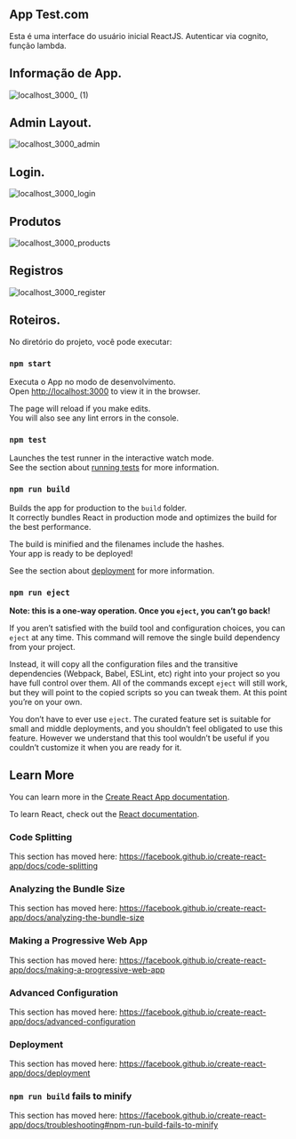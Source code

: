 ## App Test.com

Esta é uma interface do usuário inicial ReactJS. Autenticar via cognito, função lambda.

## Informação de App.
![localhost_3000_ (1)](https://user-images.githubusercontent.com/69087075/115529589-697d0980-a269-11eb-8bbc-030a540d7754.png)
## Admin Layout.
![localhost_3000_admin](https://user-images.githubusercontent.com/69087075/115530401-1d7e9480-a26a-11eb-8f24-81d5f95fb72a.png)
## Login.
![localhost_3000_login](https://user-images.githubusercontent.com/69087075/115530410-1fe0ee80-a26a-11eb-9070-9acf9d007794.png)
## Produtos
![localhost_3000_products](https://user-images.githubusercontent.com/69087075/115530418-21aab200-a26a-11eb-97dd-0b20d22cb569.png)
## Registros
![localhost_3000_register](https://user-images.githubusercontent.com/69087075/115530423-22dbdf00-a26a-11eb-947f-bf872214a0a3.png)

## Roteiros.

No diretório do projeto, você pode executar:

### `npm start`

Executa o App no modo de desenvolvimento. <br>
Open [http://localhost:3000](http://localhost:3000) to view it in the browser.

The page will reload if you make edits.<br>
You will also see any lint errors in the console.

### `npm test`

Launches the test runner in the interactive watch mode.<br>
See the section about [running tests](https://facebook.github.io/create-react-app/docs/running-tests) for more information.

### `npm run build`

Builds the app for production to the `build` folder.<br>
It correctly bundles React in production mode and optimizes the build for the best performance.

The build is minified and the filenames include the hashes.<br>
Your app is ready to be deployed!

See the section about [deployment](https://facebook.github.io/create-react-app/docs/deployment) for more information.

### `npm run eject`

**Note: this is a one-way operation. Once you `eject`, you can’t go back!**

If you aren’t satisfied with the build tool and configuration choices, you can `eject` at any time. This command will remove the single build dependency from your project.

Instead, it will copy all the configuration files and the transitive dependencies (Webpack, Babel, ESLint, etc) right into your project so you have full control over them. All of the commands except `eject` will still work, but they will point to the copied scripts so you can tweak them. At this point you’re on your own.

You don’t have to ever use `eject`. The curated feature set is suitable for small and middle deployments, and you shouldn’t feel obligated to use this feature. However we understand that this tool wouldn’t be useful if you couldn’t customize it when you are ready for it.

## Learn More

You can learn more in the [Create React App documentation](https://facebook.github.io/create-react-app/docs/getting-started).

To learn React, check out the [React documentation](https://reactjs.org/).

### Code Splitting

This section has moved here: https://facebook.github.io/create-react-app/docs/code-splitting

### Analyzing the Bundle Size

This section has moved here: https://facebook.github.io/create-react-app/docs/analyzing-the-bundle-size

### Making a Progressive Web App

This section has moved here: https://facebook.github.io/create-react-app/docs/making-a-progressive-web-app

### Advanced Configuration

This section has moved here: https://facebook.github.io/create-react-app/docs/advanced-configuration

### Deployment

This section has moved here: https://facebook.github.io/create-react-app/docs/deployment

### `npm run build` fails to minify

This section has moved here: https://facebook.github.io/create-react-app/docs/troubleshooting#npm-run-build-fails-to-minify

